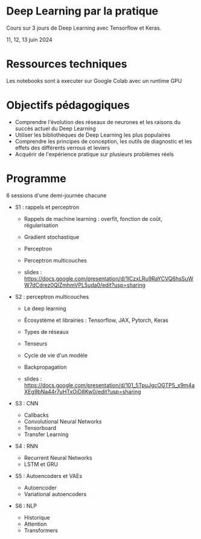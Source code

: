 # Deep Learning par la pratique

Cours sur 3 jours de Deep Learning avec Tensorflow et Keras.

11, 12, 13 juin 2024

# Ressources techniques

Les notebooks sont à executer sur Google Colab avec un runtime GPU


# Objectifs pédagogiques

* Comprendre l'évolution des réseaux de neurones et les raisons du succès actuel du Deep Learning
* Utiliser les bibliothèques de Deep Learning les plus populaires
* Comprendre les principes de conception, les outils de diagnostic et les effets des différents verrous et leviers
* Acquérir de l'expérience pratique sur plusieurs problèmes réels

# Programme

6 sessions d'une demi-journée chacune

* S1 : rappels et perceptron
    * Rappels de machine learning : overfit, fonction de coût, régularisation
    * Gradient stochastique
    * Perceptron
    * Perceptron multicouches

    * slides : https://docs.google.com/presentation/d/1ICzxLRu9RaYCVQ6hsSuWW7dCdrez0QlZmhmVPL5uda0/edit?usp=sharing


* S2 : perceptron multicouches
    * Le deep learning
    * Écosystème et librairies : Tensorflow, JAX, Pytorch, Keras
    * Types de réseaux
    * Tenseurs
    * Cycle de vie d'un modèle
    * Backpropagation

    * slides : https://docs.google.com/presentation/d/101_5TpuJgcOGTP5_x9m4aXEg9bNa44r7uHTxOjD8Kw0/edit?usp=sharing

* S3 : CNN
    * Callbacks
    * Convolutional Neural Networks
    * Tensorboard
    * Transfer Learning

* S4 : RNN
    * Recurrent Neural Networks
    * LSTM et GRU

* S5 : Autoencoders et VAEs
    * Autoencoder
    * Variational autoencoders

* S6 : NLP
    * Historique
    * Attention
    * Transformers